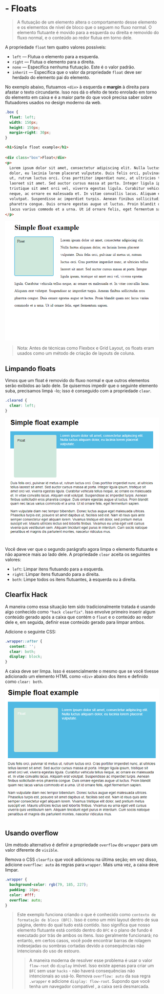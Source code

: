 # - Floats

> A flutuação de um elemento altera o comportamento desse elemento e os elementos de nível de bloco que o seguem no fluxo normal. O elemento flutuante é movido para a esquerda ou direita e removido do fluxo normal, e o conteúdo ao redor flutua em torno dele.

A propriedade `float` tem quatro valores possíveis:

- `left` — Flutua o elemento para a esquerda.
- `right` — Flutua o elemento para a direita.
- `none` — Especifica nenhuma flutuação. Este é o valor padrão.
- `inherit` — Especifica que o valor da propriedade `float` deve ser herdado do elemento pai do elemento.

No exemplo abaixo, flutuamos `<div>` à esquerda e <b>margin</b> à direita para afastar o texto circundante. Isso nos dá o efeito de texto enrolado em torno do elemento em caixa e é a maior parte do que você precisa saber sobre flutuadores usados ​​no design moderno da web.

```css
.box {
  float: left;
  width: 150px;
  height: 150px;
  margin-right: 30px;
}
```

```html
<h1>Simple float example</h1>

<div class="box">Float</div>
<p>
  Lorem ipsum dolor sit amet, consectetur adipiscing elit. Nulla luctus aliquam
  dolor, eu lacinia lorem placerat vulputate. Duis felis orci, pulvinar id metus
  ut, rutrum luctus orci. Cras porttitor imperdiet nunc, at ultricies tellus
  laoreet sit amet. Sed auctor cursus massa at porta. Integer ligula ipsum,
  tristique sit amet orci vel, viverra egestas ligula. Curabitur vehicula tellus
  neque, ac ornare ex malesuada et. In vitae convallis lacus. Aliquam erat
  volutpat. Suspendisse ac imperdiet turpis. Aenean finibus sollicitudin eros
  pharetra congue. Duis ornare egestas augue ut luctus. Proin blandit quam nec
  lacus varius commodo et a urna. Ut id ornare felis, eget fermentum sapien.
</p>
```

![imagem](./imgs/floats/Simple-float-example.png)

> Nota: Antes de técnicas como Flexbox e Grid Layout, os floats eram usados ​​como um método de criação de layouts de coluna.

## Limpando floats

Vimos que um float é removido do fluxo normal e que outros elementos serão exibidos ao lado dele. Se quisermos impedir que o seguinte elemento suba, precisamos limpá -lo; isso é conseguido com a propriedade `clear`.

```css
.cleared {
  clear: left;
}
```

![imagem](./imgs/floats/Simple-float-clear.png)

Você deve ver que o segundo parágrafo agora limpa o elemento flutuante e não aparece mais ao lado dele. A propriedade `clear` aceita os seguintes valores:

- `left`: Limpar itens flutuando para a esquerda.
- `right`: Limpar itens flutuando para a direita.
- `both`: Limpe todos os itens flutuantes, à esquerda ou à direita.

## Clearfix Hack

A maneira como essa situação tem sido tradicionalmente tratada é usando algo conhecido como `"hack clearfix"`. Isso envolve primeiro inserir algum conteúdo gerado após a caixa que contém o `float` e o conteúdo ao redor dele e, em seguida, definir esse conteúdo gerado para limpar ambos.

Adicione o seguinte CSS:

```css
.wrapper::after {
  content: '';
  clear: both;
  display: block;
}
```

A caixa deve ser limpa. Isso é essencialmente o mesmo que se você tivesse adicionado um elemento HTML como `<div>` abaixo dos itens e definido como `clear: both`.

![imagem](./imgs/floats/Simple-float-clearfix-hack.png)

## Usando overflow

Um método alternativo é definir a propriedade `overflow` do `wrapper` para um valor diferente de `visible`.

Remova o CSS `clearfix` que você adicionou na última seção; em vez disso, adicione `overflow: auto` às regras para `wrapper`. Mais uma vez, a caixa deve limpar.

```css
.wrapper {
  background-color: rgb(79, 185, 227);
  padding: 10px;
  color: #fff;
  overflow: auto;
}
```

> Este exemplo funciona criando o que é conhecido como `contexto de formatação de bloco (BFC)`. Isso é como um mini layout dentro de sua página, dentro do qual tudo está contido. Isso significa que nosso elemento flutuante está contido dentro do `BFC` e o plano de fundo é executado por trás de ambos os itens. Isso geralmente funcionará; no entanto, em certos casos, você pode encontrar barras de rolagem indesejadas ou sombras cortadas devido a consequências não intencionais do uso de estouro.
>
> > A maneira moderna de resolver esse problema é usar o valor `flow-root` do `display` imóvel. Isso existe apenas para criar um `BFC` sem usar `hacks` - não haverá consequências não intencionais ao usá-lo. Remova `overflow: auto` da sua regra `.wrapper` e adicione `display: flow-root`. Supondo que você tenha um navegador compatível , a caixa será desmarcada.

<br>
